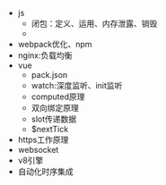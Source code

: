 * js
    * 闭包：定义、运用、内存泄露、销毁
    *
* webpack优化、npm
* nginx:负载均衡
* vue 
    * pack.json
    * watch:深度监听、init监听
    * computed原理
    * 双向绑定原理
    * slot传递数据
    * $nextTick
* https工作原理
* websocket
* v8引擎
* 自动化时序集成
